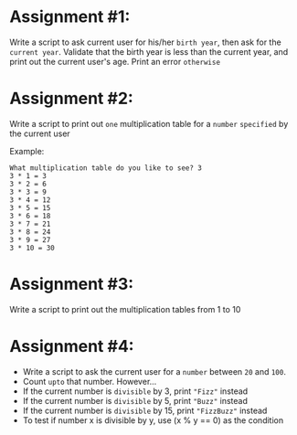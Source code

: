 # Assignment #1:

Write a script to ask current user for his/her `birth year`, then ask for the
`current year`. Validate that the birth year is less than the current year, and
print out the current user's age. Print an error `otherwise`


# Assignment #2:

Write a script to print out `one` multiplication table for a `number`
`specified` by the current user

Example:
```
What multiplication table do you like to see? 3
3 * 1 = 3
3 * 2 = 6
3 * 3 = 9
3 * 4 = 12
3 * 5 = 15
3 * 6 = 18
3 * 7 = 21
3 * 8 = 24
3 * 9 = 27
3 * 10 = 30
```

# Assignment #3:

Write a script to print out the multiplication tables from 1 to 10

# Assignment #4:

- Write a script to ask the current user for a `number` between `20` and `100`.
- Count `upto` that number. However...
- If the current number is `divisible` by 3, print `"Fizz"` instead
- If the current number is `divisible` by 5, print `"Buzz"` instead
- If the current number is `divisible` by 15, print `"FizzBuzz"` instead
- To test if number x is divisible by y, use (x % y == 0) as the condition
